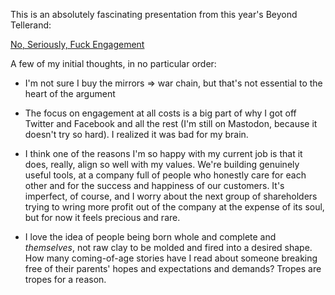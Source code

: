 This is an absolutely fascinating presentation from this year's Beyond Tellerand:

[No, Seriously, Fuck Engagement](https://www.youtube.com/watch?v=CTmSqxu3kWg)

A few of my initial thoughts, in no particular order:

* I'm not sure I buy the mirrors => war chain, but that's not essential to the heart of the argument

* The focus on engagement at all costs is a big part of why I got off Twitter and Facebook and all the rest (I'm still on Mastodon, because it doesn't try so hard). I realized it was bad for my brain.

* I think one of the reasons I'm so happy with my current job is that it does, really, align so well with my values. We're building genuinely useful tools, at a company full of people who honestly care for each other and for the success and happiness of our customers. It's imperfect, of course, and I worry about the next group of shareholders trying to wring more profit out of the company at the expense of its soul, but for now it feels precious and rare.

* I love the idea of people being born whole and complete and _themselves_, not raw clay to be molded and fired into a desired shape. How many coming-of-age stories have I read about someone breaking free of their parents' hopes and expectations and demands? Tropes are tropes for a reason.